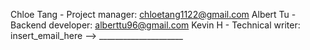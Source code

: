 Chloe Tang - Project manager: chloetang1122@gmail.com
Albert Tu - Backend developer: alberttu96@gmail.com
Kevin H - Technical writer: insert_email_here --> _____________________

